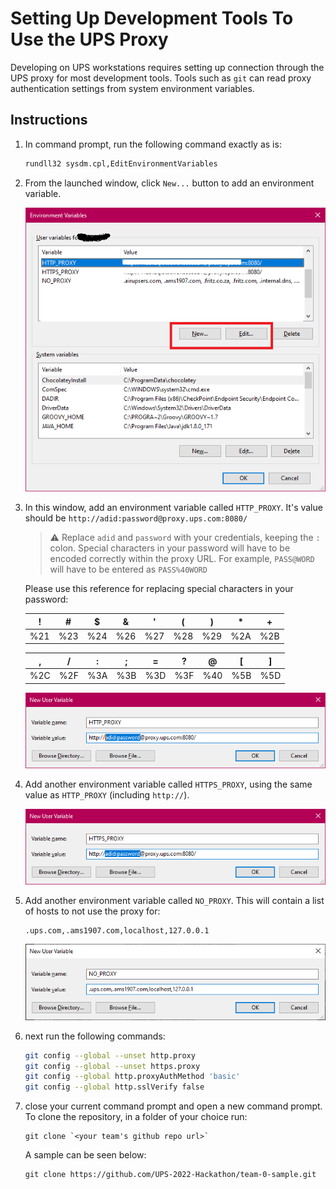 # Setting Up Development Tools To Use the UPS Proxy

Developing on UPS workstations requires setting up connection through the UPS proxy for most development tools. Tools such as `git` can read proxy authentication settings from system environment variables.

## Instructions

1. In command prompt, run the following command exactly as is:

    ```bat
    rundll32 sysdm.cpl,EditEnvironmentVariables
    ```

1. From the launched window, click `New...` button to add an environment variable.

    ![Windows Environment Variables Prompt](pics/windows-env-vars.png)

1. In this window, add an environment variable called `HTTP_PROXY`. It's value should be `http://adid:password@proxy.ups.com:8080/`

    > ⚠️ Replace `adid` and `password` with your credentials, keeping the `:` colon. Special characters in your password will have to be encoded correctly within the proxy URL. For example, `PASS@WORD` will have to be entered as `PASS%40WORD`

    Please use this reference for replacing special characters in your password:

    |  !  |  #  |  $  |  &  |  '  |  (  |  )  |  *  |  +  |
    |:---:|:---:|:---:|:---:|:---:|:---:|:---:|:---:|:---:|
    | %21 | %23 | %24 | %26 | %27 | %28 | %29 | %2A | %2B |

    |  ,  |  /  |  :  |  ;  |  =  |  ?  |  @  |  [  |  ]  |
    |:---:|:---:|:---:|:---:|:---:|:---:|:---:|:---:|:---:|
    | %2C | %2F | %3A | %3B | %3D | %3F | %40 | %5B | %5D |

    ![HTTP_PROXY](pics/http-proxy.png)

1. Add another environment variable called `HTTPS_PROXY`, using the same value as `HTTP_PROXY` (including `http://`).

    ![HTTPS_PROXY](pics/https-proxy.png)

1. Add another environment variable called `NO_PROXY`. This will contain a list of hosts to not use the proxy for:

    ```plaintext
    .ups.com,.ams1907.com,localhost,127.0.0.1
    ```

    ![NO_PROXY](pics/no-proxy.png)

1. next run the following commands:

    ```sh
    git config --global --unset http.proxy
    git config --global --unset https.proxy
    git config --global http.proxyAuthMethod 'basic'
    git config --global http.sslVerify false
    ```

1. close your current command prompt and open a new command prompt. To clone the repository, in a folder of your choice run:

    ```
    git clone `<your team's github repo url>`
    ```

    A sample can be seen below:

    ```
    git clone https://github.com/UPS-2022-Hackathon/team-0-sample.git 
    ```